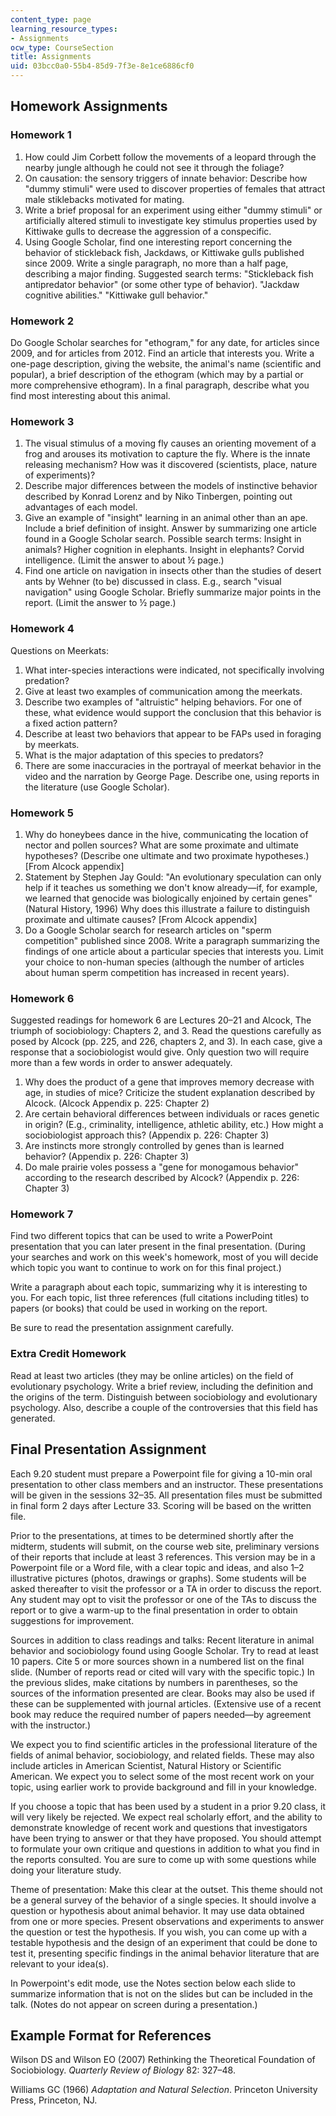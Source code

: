 ```yaml
---
content_type: page
learning_resource_types:
- Assignments
ocw_type: CourseSection
title: Assignments
uid: 03bcc0a0-55b4-85d9-7f3e-8e1ce6886cf0
---
```


Homework Assignments
--------------------

### Homework 1

1.  How could Jim Corbett follow the movements of a leopard through the nearby jungle although he could not see it through the foliage?
2.  On causation: the sensory triggers of innate behavior: Describe how "dummy stimuli" were used to discover properties of females that attract male stiklebacks motivated for mating.
3.  Write a brief proposal for an experiment using either "dummy stimuli" or artificially altered stimuli to investigate key stimulus properties used by Kittiwake gulls to decrease the aggression of a conspecific.
4.  Using Google Scholar, find one interesting report concerning the behavior of stickleback fish, Jackdaws, or Kittiwake gulls published since 2009. Write a single paragraph, no more than a half page, describing a major finding. Suggested search terms: "Stickleback fish antipredator behavior" (or some other type of behavior). "Jackdaw cognitive abilities." "Kittiwake gull behavior."

### Homework 2

Do Google Scholar searches for "ethogram," for any date, for articles since 2009, and for articles from 2012. Find an article that interests you. Write a one-page description, giving the website, the animal's name (scientific and popular), a brief description of the ethogram (which may by a partial or more comprehensive ethogram). In a final paragraph, describe what you find most interesting about this animal.

### Homework 3

1.  The visual stimulus of a moving fly causes an orienting movement of a frog and arouses its motivation to capture the fly. Where is the innate releasing mechanism? How was it discovered (scientists, place, nature of experiments)?
2.  Describe major differences between the models of instinctive behavior described by Konrad Lorenz and by Niko Tinbergen, pointing out advantages of each model.
3.  Give an example of "insight" learning in an animal other than an ape. Include a brief definition of insight. Answer by summarizing one article found in a Google Scholar search. Possible search terms: Insight in animals? Higher cognition in elephants. Insight in elephants? Corvid intelligence. (Limit the answer to about ½ page.)
4.  Find one article on navigation in insects other than the studies of desert ants by Wehner (to be) discussed in class. E.g., search "visual navigation" using Google Scholar. Briefly summarize major points in the report. (Limit the answer to ½ page.)

### Homework 4

Questions on Meerkats:

1.  What inter-species interactions were indicated, not specifically involving predation?
2.  Give at least two examples of communication among the meerkats.
3.  Describe two examples of "altruistic" helping behaviors. For one of these, what evidence would support the conclusion that this behavior is a fixed action pattern?
4.  Describe at least two behaviors that appear to be FAPs used in foraging by meerkats.
5.  What is the major adaptation of this species to predators?
6.  There are some inaccuracies in the portrayal of meerkat behavior in the video and the narration by George Page. Describe one, using reports in the literature (use Google Scholar).

### Homework 5

1.  Why do honeybees dance in the hive, communicating the location of nector and pollen sources? What are some proximate and ultimate hypotheses? (Describe one ultimate and two proximate hypotheses.) \[From Alcock appendix\]
2.  Statement by Stephen Jay Gould: "An evolutionary speculation can only help if it teaches us something we don't know already—if, for example, we learned that genocide was biologically enjoined by certain genes" (Natural History, 1996) Why does this illustrate a failure to distinguish proximate and ultimate causes? \[From Alcock appendix\]
3.  Do a Google Scholar search for research articles on "sperm competition" published since 2008. Write a paragraph summarizing the findings of one article about a particular species that interests you. Limit your choice to non-human species (although the number of articles about human sperm competition has increased in recent years).

### Homework 6

Suggested readings for homework 6 are Lectures 20–21 and Alcock, The triumph of sociobiology: Chapters 2, and 3. Read the questions carefully as posed by Alcock (pp. 225, and 226, chapters 2, and 3). In each case, give a response that a sociobiologist would give. Only question two will require more than a few words in order to answer adequately.

1.  Why does the product of a gene that improves memory decrease with age, in studies of mice? Criticize the student explanation described by Alcock. (Alcock Appendix p. 225: Chapter 2)
2.  Are certain behavioral differences between individuals or races genetic in origin? (E.g., criminality, intelligence, athletic ability, etc.) How might a sociobiologist approach this? (Appendix p. 226: Chapter 3)
3.  Are instincts more strongly controlled by genes than is learned behavior? (Appendix p. 226: Chapter 3)
4.  Do male prairie voles possess a "gene for monogamous behavior" according to the research described by Alcock? (Appendix p. 226: Chapter 3)

### Homework 7

Find two different topics that can be used to write a PowerPoint presentation that you can later present in the final presentation. (During your searches and work on this week's homework, most of you will decide which topic you want to continue to work on for this final project.)

Write a paragraph about each topic, summarizing why it is interesting to you. For each topic, list three references (full citations including titles) to papers (or books) that could be used in working on the report.

Be sure to read the presentation assignment carefully.

### Extra Credit Homework

Read at least two articles (they may be online articles) on the field of evolutionary psychology. Write a brief review, including the definition and the origins of the term. Distinguish between sociobiology and evolutionary psychology. Also, describe a couple of the controversies that this field has generated.

Final Presentation Assignment
-----------------------------

Each 9.20 student must prepare a Powerpoint file for giving a 10-min oral presentation to other class members and an instructor. These presentations will be given in the sessions 32–35. All presentation files must be submitted in final form 2 days after Lecture 33. Scoring will be based on the written file.

Prior to the presentations, at times to be determined shortly after the midterm, students will submit, on the course web site, preliminary versions of their reports that include at least 3 references. This version may be in a Powerpoint file or a Word file, with a clear topic and ideas, and also 1–2 illustrative pictures (photos, drawings or graphs). Some students will be asked thereafter to visit the professor or a TA in order to discuss the report. Any student may opt to visit the professor or one of the TAs to discuss the report or to give a warm-up to the final presentation in order to obtain suggestions for improvement.

Sources in addition to class readings and talks: Recent literature in animal behavior and sociobiology found using Google Scholar. Try to read at least 10 papers. Cite 5 or more sources shown in a numbered list on the final slide. (Number of reports read or cited will vary with the specific topic.) In the previous slides, make citations by numbers in parentheses, so the sources of the information presented are clear. Books may also be used if these can be supplemented with journal articles. (Extensive use of a recent book may reduce the required number of papers needed—by agreement with the instructor.)

We expect you to find scientific articles in the professional literature of the fields of animal behavior, sociobiology, and related fields. These may also include articles in American Scientist, Natural History or Scientific American. We expect you to select some of the most recent work on your topic, using earlier work to provide background and fill in your knowledge.

If you choose a topic that has been used by a student in a prior 9.20 class, it will very likely be rejected. We expect real scholarly effort, and the ability to demonstrate knowledge of recent work and questions that investigators have been trying to answer or that they have proposed. You should attempt to formulate your own critique and questions in addition to what you find in the reports consulted. You are sure to come up with some questions while doing your literature study.

Theme of presentation: Make this clear at the outset. This theme should not be a general survey of the behavior of a single species. It should involve a question or hypothesis about animal behavior. It may use data obtained from one or more species. Present observations and experiments to answer the question or test the hypothesis. If you wish, you can come up with a testable hypothesis and the design of an experiment that could be done to test it, presenting specific findings in the animal behavior literature that are relevant to your idea(s).

In Powerpoint's edit mode, use the Notes section below each slide to summarize information that is not on the slides but can be included in the talk. (Notes do not appear on screen during a presentation.)

Example Format for References
-----------------------------

Wilson DS and Wilson EO (2007) Rethinking the Theoretical Foundation of Sociobiology. _Quarterly Review of Biology_ 82: 327–48.

Williams GC (1966) _Adaptation and Natural Selection_. Princeton University Press, Princeton, NJ.